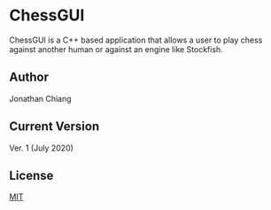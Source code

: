 # ChessGUI

ChessGUI is a C++ based application that allows a user to play chess against another human or against an engine like Stockfish.

## Author

Jonathan Chiang

## Current Version

Ver. 1 (July 2020)

## License
[MIT](https://choosealicense.com/licenses/mit/)